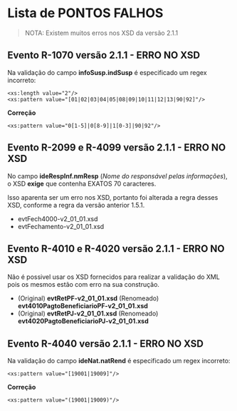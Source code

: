 # Lista de PONTOS FALHOS

> NOTA: Existem muitos erros nos XSD da versão 2.1.1

## Evento R-1070 versão 2.1.1 - ERRO NO XSD

Na validação do campo **infoSusp.indSusp** é especificado um regex incorreto:

```
<xs:length value="2"/>
<xs:pattern value="[01|02|03|04|05|08|09|10|11|12|13|90|92]"/>
```

**Correção**

```
<xs:pattern value="0[1-5]|0[8-9]|1[0-3]|90|92"/>
```

## Evento R-2099 e R-4099 versão 2.1.1 - ERRO NO XSD

No campo **ideRespInf.nmResp** (*Nome do responsável pelas informações*), o XSD **exige** que contenha EXATOS 70 caracteres.

Isso aparenta ser um erro nos XSD, portanto foi alterada a regra desses XSD, conforme a regra da versão anterior 1.5.1.

- evtFech4000-v2_01_01.xsd
- evtFechamento-v2_01_01.xsd

## Evento R-4010 e R-4020 versão 2.1.1 - ERRO NO XSD

Não é possivel usar os XSD fornecidos para realizar a validação do XML pois os mesmos estão com erro na sua construção.

- (Original) **evtRetPF-v2_01_01.xsd**  (Renomeado) **evt4010PagtoBeneficiarioPF-v2_01_01.xsd** 
- (Original) **evtRetPJ-v2_01_01.xsd**  (Renomeado) **evt4020PagtoBeneficiarioPJ-v2_01_01.xsd**

## Evento R-4040 versão 2.1.1 - ERRO NO XSD

Na validação do campo **ideNat.natRend** é especificado um regex incorreto:

```
<xs:pattern value="[19001|19009]"/>
```

**Correção** 

```
<xs:pattern value="(19001|19009)"/>
```
